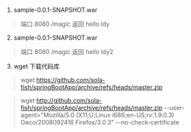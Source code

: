 1. sample-0.0.1-SNAPSHOT.war

> 端口 8080  /magic 返回 hello ldy

2. sample-0.0.1-SNAPSHOT.war

> 端口 8080  /magic 返回 hello ldy2

3. wget 下载代码库

> wget https://github.com/sola-fish/springBootApp/archive/refs/heads/master.zip

> wget http://github.com/sola-fish/springBootApp/archive/refs/heads/master.zip --user-agent="Mozilla/5.0 (X11;U;Linux i686;en-US;rv:1.9.0.3) Geco/2008092416 Firefox/3.0.3" --no-check-certificate
